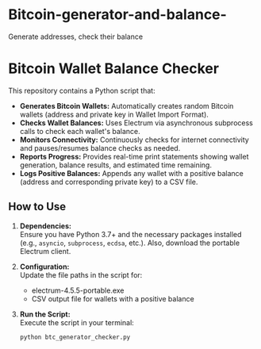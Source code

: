 # Bitcoin-generator-and-balance-
Generate addresses, check their balance


# Bitcoin Wallet Balance Checker

This repository contains a Python script that:

- **Generates Bitcoin Wallets:** Automatically creates random Bitcoin wallets (address and private key in Wallet Import Format).
- **Checks Wallet Balances:** Uses Electrum via asynchronous subprocess calls to check each wallet's balance.
- **Monitors Connectivity:** Continuously checks for internet connectivity and pauses/resumes balance checks as needed.
- **Reports Progress:** Provides real-time print statements showing wallet generation, balance results, and estimated time remaining.
- **Logs Positive Balances:** Appends any wallet with a positive balance (address and corresponding private key) to a CSV file.

## How to Use

1. **Dependencies:**  
   Ensure you have Python 3.7+ and the necessary packages installed (e.g., `asyncio`, `subprocess`, `ecdsa`, etc.). Also, download the portable Electrum client.

2. **Configuration:**  
   Update the file paths in the script for:
   - electrum-4.5.5-portable.exe
   - CSV output file for wallets with a positive balance

3. **Run the Script:**  
   Execute the script in your terminal:
   ```bash
   python btc_generator_checker.py
